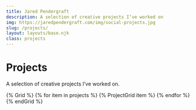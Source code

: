 ```yaml
---
title: Jared Pendergraft
description: A selection of creative projects I’ve worked on
img: https://jaredpendergraft.com/img/social-projects.jpg
slug: /projects/
layout: layouts/base.njk
class: projects
---
```


# Projects

A selection of creative projects I’ve worked on.

{% Grid %}
{% for item in projects %}
  {% ProjectGrid item %}
{% endfor %}
{% endGrid %}